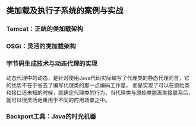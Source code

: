 ## 类加载及执行子系统的案例与实战

### Tomcat：正统的类加载架构

### OSGi：灵活的类加载架构

### 字节码生成技术与动态代理的实现

动态代理中的动态，是针对使用Java代码实际编写了代理类的静态代理而言，它的优势不在于省去了编写代理类的那一点编码工作量，
而是实现了可以在原始类和接口还未知的时候，就确定代理类的行为，当代理类与原始类脱离直接联系后，就可以很灵活地重用于不同的应用场景之中。

### Backport工具：Java的时光机器

